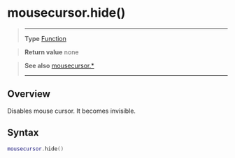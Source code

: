 # mousecursor.hide()

> --------------------- ------------------------------------------------------------------------------------------
> __Type__              [Function](https://docs.coronalabs.com/api/type/Function.html)

> __Return value__      none

> __See also__          [mousecursor.*](/plugin/mousecursor/index.md)
> --------------------- ------------------------------------------------------------------------------------------

## Overview

Disables mouse cursor. It becomes invisible.

## Syntax
```lua
mousecursor.hide()
```